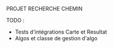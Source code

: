 PROJET RECHERCHE CHEMIN


TODO :
- Tests d'intégrations Carte et Resultat
- Algos et classe de gestion d'algo
